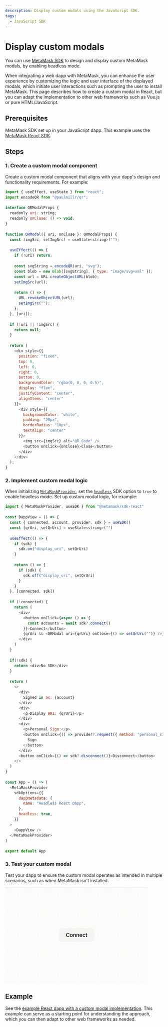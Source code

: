 ```yaml
---
description: Display custom modals using the JavaScript SDK.
tags:
  - JavaScript SDK
---
```


# Display custom modals

You can use [MetaMask SDK](../../../connect/metamask-sdk/index.md) to design and display custom
MetaMask modals, by enabling headless mode.

When integrating a web dapp with MetaMask, you can enhance the user experience by customizing the
logic and user interface of the displayed modals, which initiate user interactions such as prompting
the user to install MetaMask.
This page describes how to create a custom modal in React, but you can adapt the implementation to
other web frameworks such as Vue.js or pure HTML/JavaScript.

## Prerequisites

MetaMask SDK set up in your JavaScript dapp.
This example uses the [MetaMask React SDK](../../../connect/metamask-sdk/javascript/react/index.md).

## Steps

### 1. Create a custom modal component

Create a custom modal component that aligns with your dapp's design and functionality requirements.
For example:

```javascript title="App.js"
import { useEffect, useState } from "react";
import encodeQR from "@paulmillr/qr";

interface QRModalProps {
  readonly uri: string;
  readonly onClose: () => void;
}

function QRModal({ uri, onClose }: QRModalProps) {
  const [imgSrc, setImgSrc] = useState<string>("");

  useEffect(() => {
    if (!uri) return;

    const svgString = encodeQR(uri, "svg");
    const blob = new Blob([svgString], { type: "image/svg+xml" });
    const url = URL.createObjectURL(blob);
    setImgSrc(url);

    return () => {
      URL.revokeObjectURL(url);
      setImgSrc("");
    };
  }, [uri]);

  if (!uri || !imgSrc) {
    return null;
  }

  return (
    <div style={{
      position: "fixed",
      top: 0,
      left: 0,
      right: 0,
      bottom: 0,
      backgroundColor: "rgba(0, 0, 0, 0.5)",
      display: "flex",
      justifyContent: "center",
      alignItems: "center"
    }}>
      <div style={{
        backgroundColor: "white",
        padding: "20px",
        borderRadius: "10px",
        textAlign: "center"
      }}>
        <img src={imgSrc} alt="QR Code" />
        <button onClick={onClose}>Close</button>
      </div>
    </div>
  );
}
```

### 2. Implement custom modal logic

When initializing [`MetaMaskProvider`](../../../connect/metamask-sdk/javascript/react/index.md#3-wrap-your-project-with-metamaskprovider),
set the [`headless`](../../../reference/sdk-js-options.md#headless) SDK option to `true` to enable headless mode.
Set up custom modal logic, for example:

```javascript title="index.js"
import { MetaMaskProvider, useSDK } from "@metamask/sdk-react"

const DappView = () => {
  const { connected, account, provider, sdk } = useSDK()
  const [qrUri, setQrUri] = useState<string>("")

  useEffect(() => {
    if (sdk) {
      sdk.on("display_uri", setQrUri)
    }

    return () => {
      if (sdk) {
        sdk.off("display_uri", setQrUri)
      }
    }
  }, [connected, sdk])

  if (!connected) {
    return (
      <div>
        <button onClick={async () => {
          const accounts = await sdk?.connect()
        }}>Connect</button>
        {qrUri && <QRModal uri={qrUri} onClose={() => setQrUri("")} />}
      </div>
    )
  }

  if(!sdk) {
    return <div>No SDK</div>
  }

  return (
    <>
      <div>
        Signed in as: {account}
      </div>
      <div>
        <p>Display URI: {qrUri}</p>
      </div>
      <div>
        <p>Personal Sign:</p>
        <button onClick={() => provider?.request({ method: "personal_sign", params: ["Hello, world!", account] })}>
          Sign
        </button>
      </div>
      <button onClick={() => sdk?.disconnect()}>Disconnect</button>
    </>
  )
}

const App = () => (
  <MetaMaskProvider
    sdkOptions={{
      dappMetadata: {
        name: "Headless React Dapp",
      },
      headless: true,
    }}
  >
    <DappView />
  </MetaMaskProvider>
)

export default App
```

### 3. Test your custom modal

Test your dapp to ensure the custom modal operates as intended in multiple scenarios, such as when
MetaMask isn't installed.

<p align="center">

![Custom modal gif](../../../assets/custom-modal.gif)

</p>

## Example

See the [example React dapp with a custom modal
implementation](https://github.com/MetaMask/metamask-sdk/tree/main/packages/examples/react-with-custom-modal).
This example can serve as a starting point for understanding the approach, which you can then adapt
to other web frameworks as needed.
